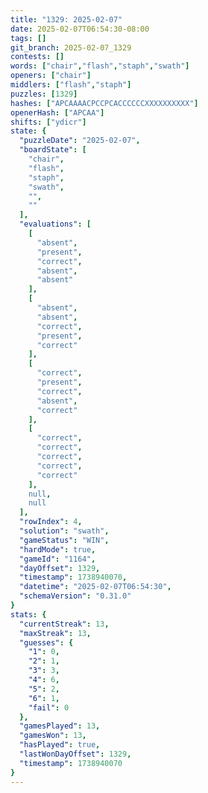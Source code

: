 ```yaml
---
title: "1329: 2025-02-07"
date: 2025-02-07T06:54:30-08:00
tags: []
git_branch: 2025-02-07_1329
contests: []
words: ["chair","flash","staph","swath"]
openers: ["chair"]
middlers: ["flash","staph"]
puzzles: [1329]
hashes: ["APCAAAACPCCPCACCCCCCXXXXXXXXXX"]
openerHash: ["APCAA"]
shifts: ["ydicr"]
state: {
  "puzzleDate": "2025-02-07",
  "boardState": [
    "chair",
    "flash",
    "staph",
    "swath",
    "",
    ""
  ],
  "evaluations": [
    [
      "absent",
      "present",
      "correct",
      "absent",
      "absent"
    ],
    [
      "absent",
      "absent",
      "correct",
      "present",
      "correct"
    ],
    [
      "correct",
      "present",
      "correct",
      "absent",
      "correct"
    ],
    [
      "correct",
      "correct",
      "correct",
      "correct",
      "correct"
    ],
    null,
    null
  ],
  "rowIndex": 4,
  "solution": "swath",
  "gameStatus": "WIN",
  "hardMode": true,
  "gameId": "1164",
  "dayOffset": 1329,
  "timestamp": 1738940070,
  "datetime": "2025-02-07T06:54:30",
  "schemaVersion": "0.31.0"
}
stats: {
  "currentStreak": 13,
  "maxStreak": 13,
  "guesses": {
    "1": 0,
    "2": 1,
    "3": 3,
    "4": 6,
    "5": 2,
    "6": 1,
    "fail": 0
  },
  "gamesPlayed": 13,
  "gamesWon": 13,
  "hasPlayed": true,
  "lastWonDayOffset": 1329,
  "timestamp": 1738940070
}
---
```

<!-- more -->
